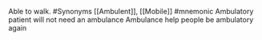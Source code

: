 Able to walk.
#Synonyms [[Ambulent]], [[Mobile]]
#mnemonic Ambulatory patient will not need an ambulance
Ambulance help people be ambulatory again